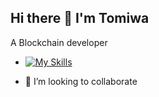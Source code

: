 ## Hi there 👋 I'm Tomiwa

 
 

<!--
**Tomi-techboy/Tomi-techboy** is a ✨ _special_ ✨ repository because its `README.md` (this file) appears on your GitHub profile.

Here are some ideas to get you started:

- 🔭 I’m currently working on ...
- 🌱 I’m currently learning ...
- 👯 I’m looking to collaborate on ...
- 🤔 I’m looking for help with ...
- 💬 Ask me about ...
- 📫 How to reach me: ...
- 😄 Pronouns: ...
- ⚡ Fun fact: ...
-->
 A Blockchain developer


-  [![My Skills](https://skillicons.dev/icons?i=solidity,javascript,Typescript,mysql,R)](https://skillicons.dev)

  

- 👯 I’m looking to collaborate
